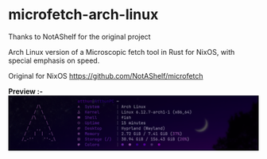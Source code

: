 # microfetch-arch-linux
Thanks to NotAShelf for the original project

Arch Linux version of a Microscopic fetch tool in Rust for NixOS, with special emphasis on speed.

Original for NixOS https://github.com/NotAShelf/microfetch

**Preview :-**
![Preview](Preview.png)
